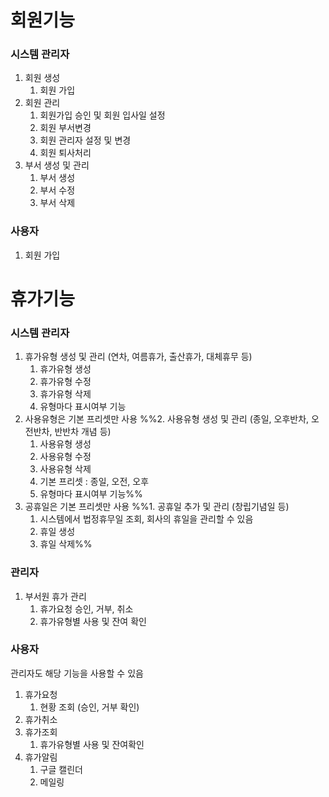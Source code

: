 
# 회원기능

### 시스템 관리자
1. 회원 생성 
	1. 회원 가입
2. 회원 관리
	1. 회원가입 승인 및 회원 입사일 설정
	2. 회원 부서변경
	3. 회원 관리자 설정 및 변경
	4. 회원 퇴사처리
3. 부서 생성 및 관리
	1. 부서 생성
	2. 부서 수정
	3. 부서 삭제

### 사용자
1. 회원 가입

# 휴가기능

### 시스템 관리자
1. 휴가유형 생성 및 관리 (연차, 여름휴가, 출산휴가, 대체휴무 등)
	1. 휴가유형 생성
	2. 휴가유형 수정
	3. 휴가유형 삭제
	4. 유형마다 표시여부 기능
2. 사용유형은 기본 프리셋만 사용
%%2. 사용유형 생성 및 관리 (종일, 오후반차, 오전반차, 반반차 개념 등)
	1. 사용유형 생성 
	2. 사용유형 수정
	3. 사용유형 삭제
	4. 기본 프리셋 : 종일, 오전, 오후
	5. 유형마다 표시여부 기능%%
3. 공휴일은 기본 프리셋만 사용
%%1. 공휴일 추가 및 관리 (창립기념일 등)
	1. 시스템에서 법정휴무일 조회, 회사의 휴일을 관리할 수 있음
	2. 휴일 생성
	3. 휴일 삭제%%

### 관리자
1. 부서원 휴가 관리
	1. 휴가요청 승인, 거부, 취소
	2. 휴가유형별 사용 및 잔여 확인

### 사용자
관리자도 해당 기능을 사용할 수 있음
1. 휴가요청
	1. 현황 조회 (승인, 거부 확인)
2. 휴가취소
3. 휴가조회
	1. 휴가유형별 사용 및 잔여확인
4. 휴가알림 
	1. 구글 캘린더
	2. 메일링